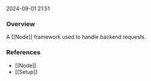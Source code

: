 
2024-09-01 21:51

### Overview
A [[Node]] framework used to handle backend requests.

### References
- [[Node]]
- [[Setup]]

